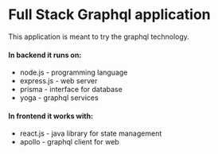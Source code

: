 # Full Stack Graphql application

This application is meant to try the graphql technology.  

#### In backend it runs on:  
* node.js - programming language 
* express.js - web server
* prisma - interface for database
* yoga - graphql services

#### In frontend it works with:
* react.js - java library for state management
* apollo - graphql client for web
